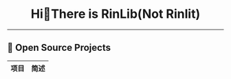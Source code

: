 <div align="center">
    <h1>Hi👋There is RinLib(Not Rinlit)</h1>
</div>

---

## 🌱 Open Source Projects

| 项目                                                                   | 简述                        |
|----------------------------------------------------------------------|---------------------------|
